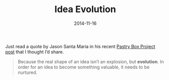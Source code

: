 ﻿---
layout: post

cover-image: hipster.jpg
category: clips
title: Idea Evolution
date: 2014-11-16
Tags:
- process
- quotes
---

Just read a quote by Jason Santa Maria in his recent [Pastry Box Project post](https://the-pastry-box-project.net/jason-santa-maria/2014-november-15) that I thought I’d share.
> Because the real shape of an idea isn’t an explosion, but **evolution**. In order for an idea to become something valuable, it needs to be nurtured.


